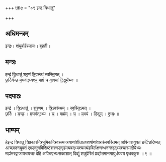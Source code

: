 +++
title = "०९ इन्द्र त्रिधातु"

+++
## अधिमन्त्रम्
इन्द्रः। शंयुर्बार्हस्पत्यः। बृहती।

## मन्त्रः
इन्द्र॑ त्रि॒धातु॑ शर॒णं त्रि॒वरू॑थं स्वस्ति॒मत् ।  
छ॒र्दिर्य॑च्छ म॒घव॑द्भ्यश्च॒ मह्यं॑ च या॒वया॑ दि॒द्युमे॑भ्यः ॥

## पदपाठः
इन्द्र॑ । त्रि॒ऽधातु॑ । श॒र॒णम् । त्रि॒ऽवरू॑थम् । स्व॒स्ति॒ऽमत् ।  
छ॒र्दिः । य॒च्छ॒ । म॒घव॑त्ऽभ्यः । च॒ । मह्य॑म् । च॒ । य॒वय॑ । दि॒द्युम् । ए॒भ्यः॒ ॥

## भाष्यम्
हेइन्द्र त्रिधातु त्रिप्रकारन्त्रिभूमिकन्त्रिवरूथन्त्रयाणांशीतातपवर्षाणांवारकंस्वस्तिमत् अविनाशयुक्तं छर्दिःछदिष्मत् आच्छादनयुक्तं एवङ्गुणविशिष्टंशरणङ्गृहंमघवद्भ्यश्चमघंहविर्लक्षणन्धनन्तद्वद्भ्यश्चास्मदीयेभ्यः मह्यंभरद्वाजायचयच्छ देहि अपिचएभ्यःसकाशात् दिद्युं शत्रुप्रेरितं प्रद्योतमानमायुधंयवय पृथक्कुरु ॥ ९ ॥